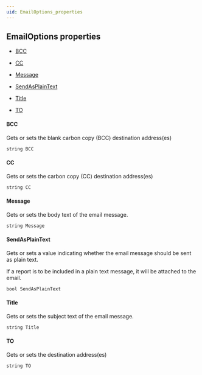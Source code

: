 ```yaml
---
uid: EmailOptions_properties
---
```


## EmailOptions properties

- [BCC](#bcc)

- [CC](#cc)

- [Message](#message)

- [SendAsPlainText](#sendasplaintext)

- [Title](#title)

- [TO](#to)

#### BCC

Gets or sets the blank carbon copy (BCC) destination address(es)

```txt
string BCC
```

#### CC

Gets or sets the carbon copy (CC) destination address(es)

```txt
string CC
```

#### Message

Gets or sets the body text of the email message.

```txt
string Message
```

#### SendAsPlainText

Gets or sets a value indicating whether the email message should be sent as plain text.

If a report is to be included in a plain text message, it will be attached to the email.

```txt
bool SendAsPlainText
```

#### Title

Gets or sets the subject text of the email message.

```txt
string Title
```

#### TO

Gets or sets the destination address(es)

```txt
string TO
```
